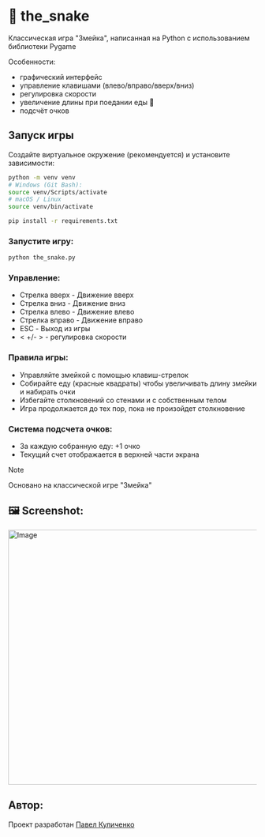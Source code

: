 # 🐍 the_snake
Классическая игра "Змейка", написанная на Python с использованием библиотеки Pygame

Особенности:
- графический интерфейс
- управление клавишами (влево/вправо/вверх/вниз)
- регулировка скорости
- увеличение длины при поедании еды 🍎
- подсчёт очков

## Запуск игры
Создайте виртуальное окружение (рекомендуется) и установите зависимости:
```bash
python -m venv venv
# Windows (Git Bash):
source venv/Scripts/activate
# macOS / Linux
source venv/bin/activate

pip install -r requirements.txt
```

### Запустите игру:

```bash
python the_snake.py
```

### Управление:
- Стрелка вверх - Движение вверх
- Стрелка вниз - Движение вниз
- Стрелка влево - Движение влево
- Стрелка вправо - Движение вправо
- ESC - Выход из игры
- < +/- > - регулировка скорости

### Правила игры:
- Управляйте змейкой с помощью клавиш-стрелок
- Собирайте еду (красные квадраты) чтобы увеличивать длину змейки и набирать очки
- Избегайте столкновений со стенами и с собственным телом
- Игра продолжается до тех пор, пока не произойдет столкновение

### Система подсчета очков:

- За каждую собранную еду: +1 очко
- Текущий счет отображается в верхней части экрана

> [!NOTE]
> Основано на классической игре "Змейка"

## 🖼️ Screenshot:
<img width="646" height="516" alt="Image" src="https://github.com/user-attachments/assets/48efeecc-93fb-41ca-a891-e8ada7c16bee" />


## Автор:
Проект разработан 
[Павел Куличенко](https://github.com/Inswty)

